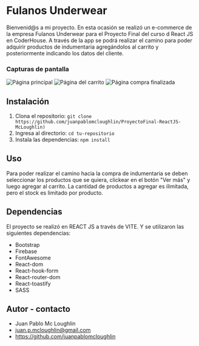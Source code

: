 # Fulanos Underwear

Bienvenid@s a mi proyecto.
En esta ocasión se realizó un e-commerce de la empresa Fulanos Underwear para el Proyecto Final del curso d React JS en CoderHouse.
A través de la app se podrá realizar el camino para poder adquirir productos de indumentaria agregándolos al carrito y posteriormente indicando los datos del cliente.

### Capturas de pantalla

![Página principal](https://github.com/juanpablomcloughlin/ProyectoFinal-ReactJS-McLoughlin/blob/46efd109dee1896774aab7605fa798445785880b/src/assets/image.png)
![Página del carrito](https://github.com/juanpablomcloughlin/ProyectoFinal-ReactJS-McLoughlin/blob/412d7f2c159855f0d4c3b524ce1f90aed0f5a6de/src/assets/image2.png)
![Página compra finalizada](https://github.com/juanpablomcloughlin/ProyectoFinal-ReactJS-McLoughlin/blob/412d7f2c159855f0d4c3b524ce1f90aed0f5a6de/src/assets/image3.png)

## Instalación

1. Clona el repositorio: `git clone https://github.com/juanpablomcloughlin/ProyectoFinal-ReactJS-McLoughlin)`
2. Ingresa al directorio: `cd tu-repositorio`
3. Instala las dependencias: `npm install` 

## Uso

Para poder realizar el camino hacia la compra de indumentaria se deben seleccionar los productos que se quiera, clickear en el botón "Ver más" y luego agregar al carrito. La cantidad de productos a agregar es ilimitada, pero el stock es limitado por producto.

## Dependencias

El proyecto se realizó en REACT JS a través de VITE. Y se utilizaron las siguientes dependencias:
- Bootstrap
- Firebase
- FontAwesome
- React-dom
- React-hook-form
- React-router-dom
- React-toastify
- SASS

## Autor - contacto

- Juan Pablo Mc Loughlin
- juan.p.mcloughlin@gmail.com
- https://github.com/juanpablomcloughlin    
